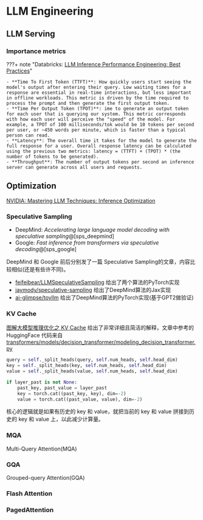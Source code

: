 # LLM Engineering



## LLM Serving

### Importance metrics

???+ note "Databricks: [LLM Inference Performance Engineering: Best Practices](https://www.databricks.com/blog/llm-inference-performance-engineering-best-practices)"

    - **Time To First Token (TTFT)**: How quickly users start seeing the model's output after entering their query. Low waiting times for a response are essential in real-time interactions, but less important in offline workloads. This metric is driven by the time required to process the prompt and then generate the first output token.
    - **Time Per Output Token (TPOT)**: ime to generate an output token for each user that is querying our system. This metric corresponds with how each user will perceive the "speed" of the model. For example, a TPOT of 100 milliseconds/tok would be 10 tokens per second per user, or ~450 words per minute, which is faster than a typical person can read.
    - **Latency**: The overall time it takes for the model to generate the full response for a user. Overall response latency can be calculated using the previous two metrics: latency = (TTFT) + (TPOT) * (the number of tokens to be generated).
    - **Throughput**: The number of output tokens per second an inference server can generate across all users and requests.

## Optimization

[NVIDIA: Mastering LLM Techniques: Inference Optimization](https://developer.nvidia.com/blog/mastering-llm-techniques-inference-optimization/)

### Speculative Sampling

- DeepMind: *Accelerating large language model decoding with speculative sampling*@[sps_deepmind]
- Google: *Fast inference from transformers via speculative decoding*@[sps_google]

DeepMind 和 Google 前后分别发了一篇 Speculative Sampling的文章，内容比较相似(还是有些许不同)。

- [feifeibear/LLMSpeculativeSampling](https://github.com/feifeibear/LLMSpeculativeSampling) 给出了两个算法的PyTorch实现
- [jaymody/speculative-sampling](https://github.com/jaymody/speculative-sampling) 给出了DeepMind算法的Jax实现
- [ai-glimpse/toyllm](https://github.com/ai-glimpse/toyllm) 给出了DeepMind算法的PyTorch实现(基于GPT2做验证)


### KV Cache
[图解大模型推理优化之 KV Cache](https://zhuanlan.zhihu.com/p/679249229)
给出了非常详细且简洁的解释，文章中参考的 HuggingFace 代码来自
[transformers/models/decision_transformer/modeling_decision_transformer.py](https://github.com/huggingface/transformers/blob/28751958874eccb155fa2ab10a79bf8068d9ae29/src/transformers/models/decision_transformer/modeling_decision_transformer.py#L301-L318)

```python
query = self._split_heads(query, self.num_heads, self.head_dim)
key = self._split_heads(key, self.num_heads, self.head_dim)
value = self._split_heads(value, self.num_heads, self.head_dim)

if layer_past is not None:
    past_key, past_value = layer_past
    key = torch.cat((past_key, key), dim=-2)
    value = torch.cat((past_value, value), dim=-2)
```
核心的逻辑就是如果有历史的 key 和 value，就把当前的 key 和 value 拼接到历史的 key 和 value 上，以此减少计算量。


### MQA

Multi-Query Attention(MQA)

### GQA
Grouped-query Attention(GQA)

### Flash Attention


### PagedAttention


